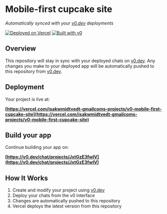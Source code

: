 # Mobile-first cupcake site

*Automatically synced with your [v0.dev](https://v0.dev) deployments*

[![Deployed on Vercel](https://img.shields.io/badge/Deployed%20on-Vercel-black?style=for-the-badge&logo=vercel)](https://vercel.com/isakwmidtvedt-gmailcoms-projects/v0-mobile-first-cupcake-site)
[![Built with v0](https://img.shields.io/badge/Built%20with-v0.dev-black?style=for-the-badge)](https://v0.dev/chat/projects/JxtGzE3fwlV)

## Overview

This repository will stay in sync with your deployed chats on [v0.dev](https://v0.dev).
Any changes you make to your deployed app will be automatically pushed to this repository from [v0.dev](https://v0.dev).

## Deployment

Your project is live at:

**[https://vercel.com/isakwmidtvedt-gmailcoms-projects/v0-mobile-first-cupcake-site](https://vercel.com/isakwmidtvedt-gmailcoms-projects/v0-mobile-first-cupcake-site)**

## Build your app

Continue building your app on:

**[https://v0.dev/chat/projects/JxtGzE3fwlV](https://v0.dev/chat/projects/JxtGzE3fwlV)**

## How It Works

1. Create and modify your project using [v0.dev](https://v0.dev)
2. Deploy your chats from the v0 interface
3. Changes are automatically pushed to this repository
4. Vercel deploys the latest version from this repository
